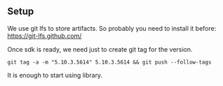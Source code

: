 
## Setup

We use git lfs to store artifacts. So probably you need to install it before: https://git-lfs.github.com/

Once sdk is ready, we need just to create git tag for the version.
```
git tag -a -m "5.10.3.5614" 5.10.3.5614 && git push --follow-tags
```
It is enough to start using library.
